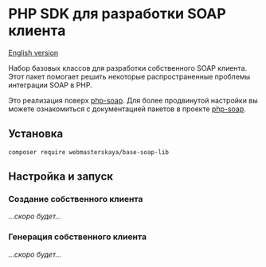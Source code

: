 # PHP SDK для разработки SOAP клиента

[English version](./README_en.md)

Набор базовых классов для разработки собственного SOAP клиента.
Этот пакет помогает решить некоторые распространенные проблемы интеграции SOAP в PHP.

Это реализация поверх [php-soap](https://github.com/php-soap). Для более продвинутой настройки вы можете ознакомиться с документацией пакетов в проекте [php-soap](https://github.com/php-soap).

## Установка

```shell
composer require webmasterskaya/base-soap-lib
```

## Настройка и запуск

### Создание собственного клиента

_...скоро будет..._

### Генерация собственного клиента

_...скоро будет..._